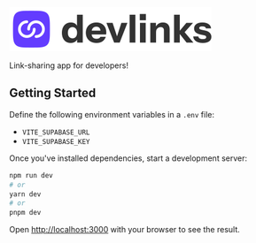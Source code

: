 ![devlinks](public/images/logo-large.svg)

Link-sharing app for developers!

## Getting Started

Define the following environment variables in a `.env` file:

- `VITE_SUPABASE_URL`
- `VITE_SUPABASE_KEY`

Once you've installed dependencies, start a development server:

```bash
npm run dev
# or
yarn dev
# or
pnpm dev
```

Open [http://localhost:3000](http://localhost:3000) with your browser to see the
result.
